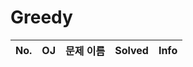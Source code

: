 # Greedy


|          No.          |        OJ        |        문제 이름         |        Solved         |     Info   |
| :-----: |  :--------: |:---------------------: | :-----: |:-----: |
